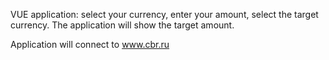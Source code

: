 VUE application: select your currency, enter your amount, select the target currency. The application will show the target amount.

Application will connect to www.cbr.ru
